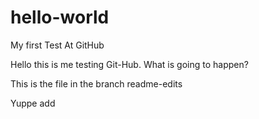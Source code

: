 # hello-world
My first Test At GitHub

Hello this is me testing Git-Hub. What is going to happen?

This is the file in the branch readme-edits


Yuppe add
